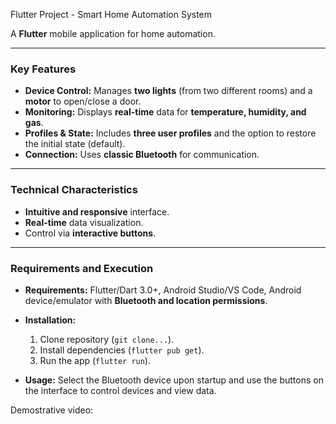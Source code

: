 Flutter Project - Smart Home Automation System

A **Flutter** mobile application for home automation.

---

### Key Features
* **Device Control:** Manages **two lights** (from two different rooms) and a **motor** to open/close a door.
* **Monitoring:** Displays **real-time** data for **temperature, humidity, and gas**.
* **Profiles & State:** Includes **three user profiles** and the option to restore the initial state (default).
* **Connection:** Uses **classic Bluetooth** for communication.

---

### Technical Characteristics
* **Intuitive and responsive** interface.
* **Real-time** data visualization.
* Control via **interactive buttons**.

---

### Requirements and Execution
* **Requirements:** Flutter/Dart 3.0+, Android Studio/VS Code, Android device/emulator with **Bluetooth and location permissions**.
* **Installation:**
    1.  Clone repository (`git clone...`).
    2.  Install dependencies (`flutter pub get`).
    3.  Run the app (`flutter run`).

* **Usage:** Select the Bluetooth device upon startup and use the buttons on the interface to control devices and view data.

 Demostrative video: 




